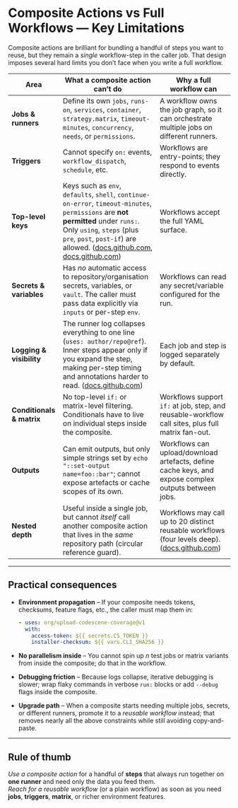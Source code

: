 # Composite Actions vs Full Workflows — Key Limitations

Composite actions are brilliant for bundling a handful of steps you want to
reuse, but they remain a *single* workflow-step in the caller job. That design
imposes several hard limits you don’t face when you write a full workflow.

| Area                      | What a **composite action can’t** do                                                                                                                                                                                                                                                          | Why a **full workflow** can                                                                                             |
| ------------------------- | --------------------------------------------------------------------------------------------------------------------------------------------------------------------------------------------------------------------------------------------------------------------------------------------- | ----------------------------------------------------------------------------------------------------------------------- |
| **Jobs & runners**        | Define its own `jobs`, `runs-on`, `services`, `container`, `strategy.matrix`, `timeout-minutes`, `concurrency`, `needs`, or `permissions`.                                                                                                                                                    | A workflow owns the job graph, so it can orchestrate multiple jobs on different runners.                                |
| **Triggers**              | Cannot specify `on:` events, `workflow_dispatch`, `schedule`, etc.                                                                                                                                                                                                                            | Workflows are entry-points; they respond to events directly.                                                            |
| **Top-level keys**        | Keys such as `env`, `defaults`, `shell`, `continue-on-error`, `timeout-minutes`, `permissions` are **not permitted** under `runs:`. Only `using`, `steps` (plus `pre`, `post`, `post-if`) are allowed. ([docs.github.com](http://docs.github.com), [docs.github.com](http://docs.github.com)) | Workflows accept the full YAML surface.                                                                                 |
| **Secrets & variables**   | Has *no* automatic access to repository/organisation secrets, variables, or `vault`. The caller must pass data explicitly via `inputs` or per-step `env`.                                                                                                                                     | Workflows can read any secret/variable configured for the run.                                                          |
| **Logging & visibility**  | The runner log collapses everything to one line (`uses: author/repo@ref`). Inner steps appear only if you expand the step, making per-step timing and annotations harder to read. ([docs.github.com](http://docs.github.com))                                                                 | Each job and step is logged separately by default.                                                                      |
| **Conditionals & matrix** | No top-level `if:` or matrix-level filtering. Conditionals have to live on individual steps inside the composite.                                                                                                                                                                             | Workflows support `if:` at job, step, and reusable-workflow call sites, plus full matrix fan-out.                       |
| **Outputs**               | Can emit outputs, but only simple strings set by `echo "::set-output name=foo::bar"`; cannot expose artefacts or cache scopes of its own.                                                                                                                                                     | Workflows can upload/download artefacts, define cache keys, and expose complex outputs between jobs.                    |
| **Nested depth**          | Useful inside a single job, but cannot *itself* call another composite action that lives in the *same* repository path (circular reference guard).                                                                                                                                            | Workflows may call up to 20 distinct reusable workflows (four levels deep). ([docs.github.com](http://docs.github.com)) |

______________________________________________________________________

## Practical consequences

- **Environment propagation** – If your composite needs tokens,
  checksums, feature flags, etc., the caller must map them in:

  ```yaml
  - uses: org/upload-codescene-coverage@v1
    with:
      access-token: ${{ secrets.CS_TOKEN }}
      installer-checksum: ${{ vars.CLI_SHA256 }}
  
  ```

- **No parallelism inside** – You cannot spin up *n* test jobs or matrix
  variants from inside the composite; do that in the workflow.

- **Debugging friction** – Because logs collapse, iterative debugging is
  slower; wrap flaky commands in verbose `run:` blocks or add `--debug` flags
  inside the composite.

- **Upgrade path** – When a composite starts needing multiple jobs,
  secrets, or different runners, promote it to a *reusable workflow* instead;
  that removes nearly all the above constraints while still avoiding
  copy-and-paste.

______________________________________________________________________

## Rule of thumb

*Use a composite action* for a handful of **steps** that always run together on
**one runner** and need only the data you feed them.\
*Reach for a reusable workflow* (or a plain workflow) as soon as you need
**jobs**, **triggers**, **matrix**, or richer environment features.
